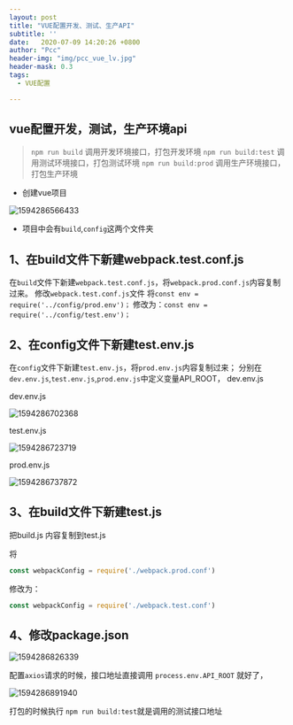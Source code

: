 ```yaml
---
layout: post
title: "VUE配置开发、测试、生产API"
subtitle: ''
date:   2020-07-09 14:20:26 +0800
author: "Pcc"
header-img: "img/pcc_vue_lv.jpg"
header-mask: 0.3
tags:
  - VUE配置

---
```




## vue配置开发，测试，生产环境api

> `npm run build` 调用开发环境接口，打包开发环境
> `npm run build:test` 调用测试环境接口，打包测试环境
> `npm run build:prod` 调用生产环境接口，打包生产环境

+ 创建vue项目

![1594286566433](C:\Users\Administrator\AppData\Roaming\Typora\typora-user-images\1594286566433.png)

+ 项目中会有`build`,`config`这两个文件夹

## 1、在build文件下新建webpack.test.conf.js

在`build`文件下新建`webpack.test.conf.js`，将`webpack.prod.conf.js`内容复制过来。
修改`webpack.test.conf.js`文件
将`const env = require('../config/prod.env')；`
修改为：`const env = require('../config/test.env')；`

## 2、在config文件下新建test.env.js

在`config`文件下新建`test.env.js`，将`prod.env.js`内容复制过来；
分别在`dev.env.js`,`test.env.js`,`prod.env.js`中定义变量API_ROOT，
dev.env.js

dev.env.js

![1594286702368](C:\Users\Administrator\AppData\Roaming\Typora\typora-user-images\1594286702368.png)

 

test.env.js

![1594286723719](C:\Users\Administrator\AppData\Roaming\Typora\typora-user-images\1594286723719.png)

 

prod.env.js

![1594286737872](C:\Users\Administrator\AppData\Roaming\Typora\typora-user-images\1594286737872.png)

 

## 3、在build文件下新建test.js

把build.js 内容复制到test.js

将

```javascript
const webpackConfig = require('./webpack.prod.conf')
```

修改为：

```javascript
const webpackConfig = require('./webpack.test.conf')
```

## 4、修改package.json

![1594286826339](C:\Users\Administrator\AppData\Roaming\Typora\typora-user-images\1594286826339.png)

 配置`axios`请求的时候，接口地址直接调用 `process.env.API_ROOT` 就好了，

![1594286891940](C:\Users\Administrator\AppData\Roaming\Typora\typora-user-images\1594286891940.png)

打包的时候执行 `npm run build:test`就是调用的测试接口地址